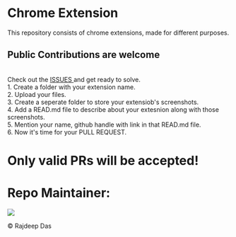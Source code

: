 # Chrome Extension
This repository consists of chrome extensions, made for different purposes.

<h2>Public Contributions are welcome</h2>
<br>
Check out the <a href="https://github.com/Rajspeaks/Chrome-extension/issues">ISSUES </a> and get ready to solve.
<br>
1. Create a folder with your extension name.<br>
2. Upload your files.<br>
3. Create a seperate folder to store your extensiob's screenshots.<br>
4. Add a READ.md file to describe about your extesnion along with those screenshots.<br>
5. Mention your name, github handle with link in that READ.md file.<br>
6. Now it's time for your PULL REQUEST.<br>

# Only valid PRs will be accepted!

# Repo Maintainer:<br>

<a href="https://github.com/Rajspeaks/color-picker/graphs/contributors">
  <img src="https://contrib.rocks/image?repo=Rajspeaks/color-picker" />
</a>


<br>

&copy; Rajdeep Das
